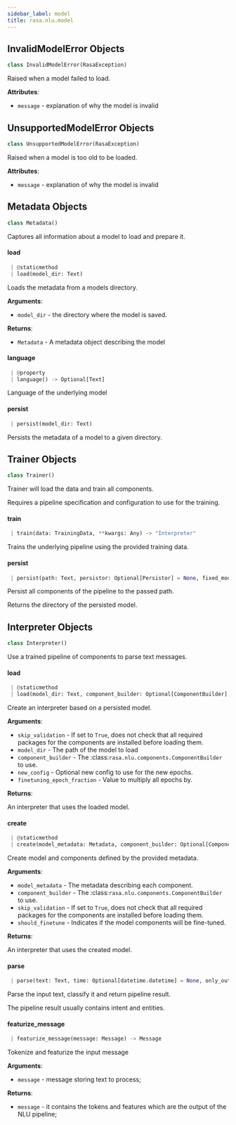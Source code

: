 ```yaml
---
sidebar_label: model
title: rasa.nlu.model
---
```


## InvalidModelError Objects

```python
class InvalidModelError(RasaException)
```

Raised when a model failed to load.

**Attributes**:

- `message` - explanation of why the model is invalid

## UnsupportedModelError Objects

```python
class UnsupportedModelError(RasaException)
```

Raised when a model is too old to be loaded.

**Attributes**:

- `message` - explanation of why the model is invalid

## Metadata Objects

```python
class Metadata()
```

Captures all information about a model to load and prepare it.

#### load

```python
 | @staticmethod
 | load(model_dir: Text)
```

Loads the metadata from a models directory.

**Arguments**:

- `model_dir` - the directory where the model is saved.

**Returns**:

- `Metadata` - A metadata object describing the model

#### language

```python
 | @property
 | language() -> Optional[Text]
```

Language of the underlying model

#### persist

```python
 | persist(model_dir: Text)
```

Persists the metadata of a model to a given directory.

## Trainer Objects

```python
class Trainer()
```

Trainer will load the data and train all components.

Requires a pipeline specification and configuration to use for
the training.

#### train

```python
 | train(data: TrainingData, **kwargs: Any) -> "Interpreter"
```

Trains the underlying pipeline using the provided training data.

#### persist

```python
 | persist(path: Text, persistor: Optional[Persistor] = None, fixed_model_name: Text = None, persist_nlu_training_data: bool = False) -> Text
```

Persist all components of the pipeline to the passed path.

Returns the directory of the persisted model.

## Interpreter Objects

```python
class Interpreter()
```

Use a trained pipeline of components to parse text messages.

#### load

```python
 | @staticmethod
 | load(model_dir: Text, component_builder: Optional[ComponentBuilder] = None, skip_validation: bool = False, new_config: Optional[Dict] = None, finetuning_epoch_fraction: float = 1.0) -> "Interpreter"
```

Create an interpreter based on a persisted model.

**Arguments**:

- `skip_validation` - If set to `True`, does not check that all
  required packages for the components are installed
  before loading them.
- `model_dir` - The path of the model to load
- `component_builder` - The
  :class:`rasa.nlu.components.ComponentBuilder` to use.
- `new_config` - Optional new config to use for the new epochs.
- `finetuning_epoch_fraction` - Value to multiply all epochs by.
  

**Returns**:

  An interpreter that uses the loaded model.

#### create

```python
 | @staticmethod
 | create(model_metadata: Metadata, component_builder: Optional[ComponentBuilder] = None, skip_validation: bool = False, should_finetune: bool = False) -> "Interpreter"
```

Create model and components defined by the provided metadata.

**Arguments**:

- `model_metadata` - The metadata describing each component.
- `component_builder` - The
  :class:`rasa.nlu.components.ComponentBuilder` to use.
- `skip_validation` - If set to `True`, does not check that all
  required packages for the components are installed
  before loading them.
- `should_finetune` - Indicates if the model components will be fine-tuned.
  

**Returns**:

  An interpreter that uses the created model.

#### parse

```python
 | parse(text: Text, time: Optional[datetime.datetime] = None, only_output_properties: bool = True) -> Dict[Text, Any]
```

Parse the input text, classify it and return pipeline result.

The pipeline result usually contains intent and entities.

#### featurize\_message

```python
 | featurize_message(message: Message) -> Message
```

Tokenize and featurize the input message

**Arguments**:

- `message` - message storing text to process;

**Returns**:

- `message` - it contains the tokens and features which are the output of the
  NLU pipeline;

